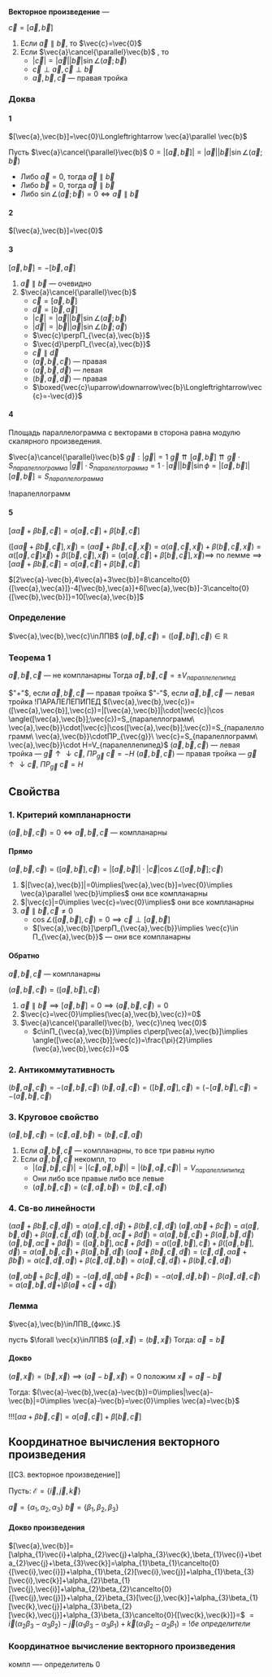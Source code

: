 
**Векторное произведение** —

$\vec{c}=[\vec{a},\vec{b}]$

1. Если $\vec{a}\parallel \vec{b}$, то $\vec{c}=\vec{0}$
2. Если $\vec{a}\cancel{\parallel}\vec{b}$ , то
   - $|\vec{c}|=|\vec{a}||\vec{b}|\sin \angle(\vec{a};\vec{b})$
   - $\vec{c}\perp \vec{a}, \vec{c}\perp \vec{b}$
   - $\vec{a},\vec{b},\vec{c}$ — правая тройка
     
### Доква

#### 1
$[\vec{a},\vec{b}]=\vec{0}\Longleftrightarrow \vec{a}\parallel \vec{b}$

 Пусть $\vec{a}\cancel{\parallel}\vec{b}$
 $0=|[\vec{a},\vec{b}]|=|\vec{a}||\vec{b}|\sin \angle(\vec{a};\vec{b})$

- Либо $\vec{a}=0$, тогда $\vec{a}\parallel \vec{b}$
- Либо $\vec{b}=0$, тогда $\vec{a}\parallel \vec{b}$
- Либо $\sin \angle(\vec{a};\vec{b})=0\Longleftrightarrow\vec{a}\parallel \vec{b}$

#### 2
$[\vec{a},\vec{b}]=\vec{0}$

#### 3
$[\vec{a},\vec{b}]=-[\vec{b},\vec{a}]$

1. $\vec{a}\parallel \vec{b}$ — очевидно
2. $\vec{a}\cancel{\parallel}\vec{b}$
	- $\vec{c}=[\vec{a},\vec{b}]$
	- $\vec{d}=[\vec{b},\vec{a}]$
	- $|\vec{c}|=|\vec{a}||\vec{b}|\sin \angle(\vec{a};\vec{b})$
	- $|\vec{d}|=|\vec{b}||{\vec{a}|}\sin \angle(\vec{b};\vec{a})$
	- $\vec{c}\perpП_{\vec{a},\vec{b}}$
	- $\vec{d}\perpП_{\vec{a},\vec{b}}$
	- $\vec{c}\parallel\vec{d}$
	- $(\vec{a},\vec{b},\vec{c})$ — правая
	- $(\vec{a},\vec{b},\vec{d})$ — левая
	- $(\vec{b},\vec{a},\vec{d})$ — правая
	- $\boxed{\vec{c}\uparrow\downarrow\vec{b}\Longleftrightarrow\vec{c}=-\vec{d}}$
	  
#### 4
Площадь параллелограмма с векторами в сторона равна модулю скалярного произведения.

$\vec{a}\cancel{\parallel}\vec{b}$
$\vec{g}:|\vec{g}|=1$
$\vec{g}\upuparrows[\vec{a},\vec{b}]\upuparrows\vec{g}\cdot S_{паралеллограмма}$
$|\vec{g}|\cdot S_{паралеллограмма}=1\cdot|\vec{a}||\vec{b}|\sin \phi = |[\vec{a},\vec{b}]|$
$[\vec{a},\vec{b}]=S_{параллелограмма}$

!паралеллограмм
#### 5
$[\alpha \vec{a}+\beta \vec{b},\vec{c}]=\alpha[\vec{a},\vec{c}]+\beta[\vec{b},\vec{c}]$

$([\alpha \vec{a}+\beta \vec{b},\vec{c}],\vec{x})=(\alpha \vec{a}+\beta \vec{b},\vec{c},\vec{x})=\alpha(\vec{a},\vec{c},\vec{x})+\beta(\vec{b},\vec{c},\vec{x})=\alpha([\vec{a},\vec{c}]\vec{x})+\beta([\vec{b},\vec{c}],\vec{x})=(\alpha[\vec{a},\vec{c}]+\beta[\vec{b},\vec{c}],\vec{x}) \implies$
$\text{по лемме}\implies [\alpha \vec{a}+\beta \vec{b},\vec{c}]=\alpha[\vec{a},\vec{c}]+\beta[\vec{b},\vec{c}]$

$[2\vec{a}-\vec{b},4\vec{a}+3\vec{b}]=8\cancelto{0}{[\vec{a},\vec{a}]}-4[\vec{b},\vec{a}]+6[\vec{a},\vec{b}]-3\cancelto{0}{[\vec{b},\vec{b}]}=10[\vec{a},\vec{b}]$

### Определение

$\vec{a},\vec{b},\vec{c}\inЛПВ$
$(\vec{a},\vec{b},\vec{c})=([\vec{a},\vec{b}],\vec{c})\in \mathbb{R}$

### Теорема 1
$\vec{a},\vec{b},\vec{c}$ — не компланарны
Тогда $\vec{a},\vec{b},\vec{c}=\pm V_{параллелепипед}$

$"+"$, если $\vec{a},\vec{b},\vec{c}$ — правая тройка
$"-"$, если $\vec{a},\vec{b},\vec{c}$ — левая тройка
!ПАРАЛЕЛЕПИПЕД
$(\vec{a},\vec{b},\vec{c})=([\vec{a},\vec{b}],\vec{c})=|[\vec{a},\vec{b}]|\cdot|\vec{c}|\cos \angle([\vec{a},\vec{b}];\vec{c})=S_{паралеллограмм\ \vec{a},\vec{b}}\cdot|\vec{c}|\cos([\vec{a},\vec{b}];\vec{c})=S_{паралеллограмм\ \vec{a},\vec{b}}\cdotПР_{\vec{g}}\ \vec{c}=S_{паралеллограмм\ \vec{a},\vec{b}}\cdot H=V_{паралеллепипед}$
$(\vec{a},\vec{b},\vec{c})$ — левая тройка — $\vec{g}\uparrow\downarrow\vec{c}$, $ПР_{\vec{g}}\ \vec{c}=-H$
$(\vec{a},\vec{b},\vec{c})$ — правая тройка — $\vec{g}\uparrow\downarrow\vec{c}$, $ПР_{\vec{g}}\ \vec{c}=H$

## Свойства

### 1. Критерий компланарности

$(\vec{a},\vec{b},\vec{c})=0\Longleftrightarrow\vec{a},\vec{b},\vec{c}$ — компланарны
#### Прямо


$(\vec{a},\vec{b},\vec{c})=([\vec{a},\vec{b}],\vec{c})=|[\vec{a},\vec{b}]|\cdot |\vec{c}|\cos \angle([\vec{a},\vec{b}];\vec{c})$

1. $|[\vec{a},\vec{b}]|=0\implies[\vec{a},\vec{b}]=\vec{0}\implies \vec{a}\parallel \vec{b}\implies$ они все компланарны
2. $|\vec{c}|=0\implies \vec{c}=\vec{0}\implies$ они все компланарны
3. $\vec{a}\parallel \vec{b},\vec{c}\neq0$
	- $\cos \angle([\vec{a},\vec{b}],\vec{c})=0\implies \vec{c}\perp[\vec{a},\vec{b}]$
	- $[\vec{a},\vec{b}]\perpП_{\vec{a},\vec{b}}\implies \vec{c}\in П_{\vec{a},\vec{b}}$ — они все компланарны

#### Обратно

$\vec{a},\vec{b},\vec{c}$ — компланарны

$(\vec{a},\vec{b},\vec{c})=([\vec{a},\vec{b}],\vec{c})$
1. $\vec{a}\parallel \vec{b}\implies[\vec{a},\vec{b}]=0\implies(\vec{a},\vec{b},\vec{c})=0$
2. $\vec{c}=\vec{0}\implies(\vec{a},\vec{b},\vec{c})=0$
3. $\vec{a}\cancel{\parallel}\vec{b}, \vec{c}\neq \vec{0}$
	- $c\inП_{\vec{a},\vec{b}}\implies c\perp[\vec{a},\vec{b}]\implies \angle([\vec{a},\vec{b}];\vec{c})=\frac{\pi}{2}\implies (\vec{a},\vec{b},\vec{c})=0$

### 2. Антикоммутативность

$(\vec{b},\vec{a},\vec{c})=-(\vec{a},\vec{b},\vec{c})$
$(\vec{b},\vec{a},\vec{c})=([\vec{b},\vec{a}],\vec{c})=(-[\vec{a},\vec{b}],\vec{c})=-(\vec{a},\vec{b},\vec{c})$

### 3. Круговое свойство

$(\vec{a},\vec{b},\vec{c})=(\vec{c},\vec{a},\vec{b})=(\vec{b},\vec{c},\vec{a})$

1. Если $\vec{a},\vec{b},\vec{c}$ — компланарны, то все три равны нулю
2. Если $\vec{a},\vec{b},\vec{c}$ некомпл, то
	- $|(\vec{a},\vec{b},\vec{c})|=|(\vec{c},\vec{a},\vec{b})|=|(\vec{b},\vec{a},\vec{c})|=V_{паралеллипипед}$
	- Они либо все правые либо все левые
	- $(\vec{a},\vec{b},\vec{c})=(\vec{c},\vec{a},\vec{b})=(\vec{b},\vec{c},\vec{a})$

### 4. Св-во линейности

$(\alpha \vec{a}+\beta \vec{b},\vec{c},\vec{d})=\alpha(\vec{a},\vec{c},\vec{d})+\beta(\vec{b},\vec{c},\vec{d})$
$(\vec{a},\alpha \vec{b}+\beta \vec{c})=\alpha(\vec{a},\vec{b},\vec{d})+\beta(\vec{a},\vec{c},\vec{d})$
$(\vec{a},\vec{b},\alpha \vec{c}+\beta \vec{d})=\alpha(\vec{a},\vec{b},\vec{c})+\beta(\vec{a},\vec{b},\vec{d})$
$(\vec{a},\vec{b},\alpha \vec{c}+\beta \vec{d})=([\vec{a},\vec{b}],\alpha \vec{c}+\beta \vec{d})=\alpha([\vec{a},\vec{b}],\vec{c})+\beta([\vec{a},\vec{b}],\vec{d})=\alpha(\vec{a},\vec{b},\vec{c})+\beta(\vec{a},\vec{b},\vec{d})$
$(\alpha \vec{a}+\beta \vec{b},\vec{c},\vec{d})=(\vec{c},\vec{d},\alpha \vec{a}+\beta \vec{b})=\alpha(\vec{c},\vec{d},\vec{a})+\beta(\vec{c},\vec{d},\vec{b})=\alpha(\vec{a},\vec{c},\vec{d})+\beta(\vec{b},\vec{c},\vec{d})$

$(\vec{a},\alpha \vec{b}+\beta \vec{c},\vec{d})=-(\vec{a},\vec{d},\alpha \vec{b}+\beta \vec{c})=-\alpha(\vec{a},\vec{d},\vec{b})-\beta(\vec{a},\vec{d},\vec{c})=\alpha(\vec{a},\vec{b},\vec{d}+)\beta(\vec{a}+\vec{c}+\vec{d})$


### Лемма

$\vec{a},\vec{b}\inЛПВ_{фикс.}$

пусть $\forall \vec{x}\inЛПВ$
$(\vec{a},\vec{x})=(\vec{b},\vec{x})$
Тогда: $\vec{a}=\vec{b}$

#### Докво

$(\vec{a},\vec{x})=(\vec{b},\vec{x})\implies(\vec{a}-\vec{b},\vec{x})=0$ положим $\vec{x}=\vec{a}-\vec{b}$

Тогда: $(\vec{a}-\vec{b},\vec{a}-\vec{b})=0\implies|\vec{a}-\vec{b}|=0\implies \vec{a}-\vec{b}=\vec{0}\implies \vec{a}=\vec{b}$


!!!$[\alpha a+\beta \vec{b},\vec{c}]=\alpha[\vec{a},\vec{c}]+\beta[\vec{b},\vec{c}]$

## Координатное вычисления векторного произведения
[[С3. векторное произведение]]

Пусть:
$\mathcal{E}=\{\vec{i},\vec{j},\vec{k}\}$

$\vec{a}=\{\alpha_{1},\alpha_{2},\alpha_{3}\}$
$\vec{b}=\{\beta_{1},\beta_{2},\beta_{3}\}$


#### Докво произведения

$[\vec{a},\vec{b}]=[\alpha_{1}\vec{i}+\alpha_{2}\vec{j}+\alpha_{3}\vec{k},\beta_{1}\vec{i}+\beta_{2}\vec{j}+\beta_{3}\vec{k}]=\alpha_{1}\beta_{1}\cancelto{0}{[\vec{i},\vec{i}]}+\alpha_{1}\beta_{2}[\vec{i},\vec{j}]+\alpha_{1}\beta_{3}[\vec{i},\vec{k}]+\alpha_{2}\beta_{1}[\vec{j},\vec{i}]+\alpha_{2}\beta_{2}\cancelto{0}{[\vec{j},\vec{j}]}+\alpha_{2}\beta_{3}[\vec{j},\vec{k}]+\alpha_{3}\beta_{1}[\vec{k},\vec{j}]+\alpha_{3}\beta_{2}[\vec{k},\vec{j}]+\alpha_{3}\beta_{3}\cancelto{0}{[\vec{k},\vec{k}]}=$
$=\vec{i}(\alpha_{2}\beta_{3}-\alpha_{3}\beta_{2})-\vec{j}(\alpha_{1}\beta_{3}-\alpha_{3}\beta_{1})+\vec{k}(\alpha_{1}\beta_{2}-\alpha_{2}\beta_{1})= !бе\ определители$

### Координатное вычисление векторного произведения


компл —- определитель 0